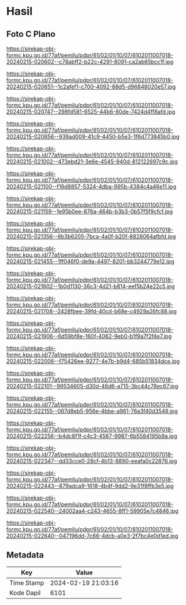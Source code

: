 # Hasil

## Foto C Plano

https://sirekap-obj-formc.kpu.go.id/77af/pemilu/pdpr/61/02/01/10/07/6102011007018-20240215-020602--c78abff2-b22c-4291-8091-ca2ab65bcc1f.jpg

https://sirekap-obj-formc.kpu.go.id/77af/pemilu/pdpr/61/02/01/10/07/6102011007018-20240215-020651--1c2afef1-c700-4092-88d5-d96848020e57.jpg

https://sirekap-obj-formc.kpu.go.id/77af/pemilu/pdpr/61/02/01/10/07/6102011007018-20240215-020747--298fd581-6525-44b6-80de-7424d4ff8afd.jpg

https://sirekap-obj-formc.kpu.go.id/77af/pemilu/pdpr/61/02/01/10/07/6102011007018-20240215-020856--939ad009-41c9-4450-b5e3-1f6d773845b0.jpg

https://sirekap-obj-formc.kpu.go.id/77af/pemilu/pdpr/61/02/01/10/07/6102011007018-20240215-021002--473ebd21-3e6e-4545-940d-812122697c9c.jpg

https://sirekap-obj-formc.kpu.go.id/77af/pemilu/pdpr/61/02/01/10/07/6102011007018-20240215-021100--f16d8857-5324-4dba-995b-4384c4a46e11.jpg

https://sirekap-obj-formc.kpu.go.id/77af/pemilu/pdpr/61/02/01/10/07/6102011007018-20240215-021159--1e95b0ee-876a-464b-b3b3-0b57f5f9cfcf.jpg

https://sirekap-obj-formc.kpu.go.id/77af/pemilu/pdpr/61/02/01/10/07/6102011007018-20240215-021356--8b3b6205-7bca-4a0f-b20f-8828064afbfd.jpg

https://sirekap-obj-formc.kpu.go.id/77af/pemilu/pdpr/61/02/01/10/07/6102011007018-20240215-021455--1ff046f0-de9a-4497-8201-bb3244779e12.jpg

https://sirekap-obj-formc.kpu.go.id/77af/pemilu/pdpr/61/02/01/10/07/6102011007018-20240215-021602--1b0d1130-36c3-4d21-b814-eef5b24e22c5.jpg

https://sirekap-obj-formc.kpu.go.id/77af/pemilu/pdpr/61/02/01/10/07/6102011007018-20240215-021708--2428fbee-39fd-40cd-b68e-c4929a26fc88.jpg

https://sirekap-obj-formc.kpu.go.id/77af/pemilu/pdpr/61/02/01/10/07/6102011007018-20240215-021906--6d59bf8e-160f-4062-9eb0-b1f9a7f2f4e7.jpg

https://sirekap-obj-formc.kpu.go.id/77af/pemilu/pdpr/61/02/01/10/07/6102011007018-20240215-022006--f75426ee-9277-4e7b-b9d4-685b51834dce.jpg

https://sirekap-obj-formc.kpu.go.id/77af/pemilu/pdpr/61/02/01/10/07/6102011007018-20240215-022101--99534605-d30d-46d6-a715-3bc44c78ec67.jpg

https://sirekap-obj-formc.kpu.go.id/77af/pemilu/pdpr/61/02/01/10/07/6102011007018-20240215-022155--067d8eb5-956e-4bbe-a961-76a3f40d3549.jpg

https://sirekap-obj-formc.kpu.go.id/77af/pemilu/pdpr/61/02/01/10/07/6102011007018-20240215-022256--b4dc8f1f-c4c3-4567-9987-6b5584195b9a.jpg

https://sirekap-obj-formc.kpu.go.id/77af/pemilu/pdpr/61/02/01/10/07/6102011007018-20240215-022347--dd33cce0-28cf-4b13-8890-eeafa0c22876.jpg

https://sirekap-obj-formc.kpu.go.id/77af/pemilu/pdpr/61/02/01/10/07/6102011007018-20240215-022443--879adca9-1618-4b4f-9dd2-9e31f8ffb3e5.jpg

https://sirekap-obj-formc.kpu.go.id/77af/pemilu/pdpr/61/02/01/10/07/6102011007018-20240215-022540--24002aa4-c243-4655-8ff1-59905e7c4846.jpg

https://sirekap-obj-formc.kpu.go.id/77af/pemilu/pdpr/61/02/01/10/07/6102011007018-20240215-022640--047196dd-7c66-4dcb-a0e3-2f7bc4e0d1ed.jpg


## Metadata

| Key        | Value               |
| ---------- | ------------------- |
| Time Stamp | 2024-02-19 21:03:16 |
| Kode Dapil | 6101                |



